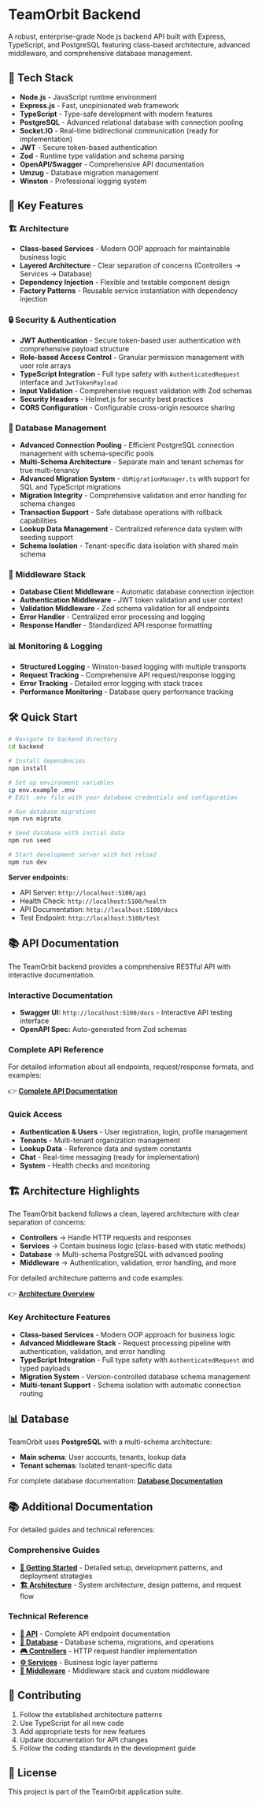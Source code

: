 # TeamOrbit Backend

A robust, enterprise-grade Node.js backend API built with Express, TypeScript, and PostgreSQL featuring class-based architecture, advanced middleware, and comprehensive database management.

## 🚀 Tech Stack

- **Node.js** - JavaScript runtime environment
- **Express.js** - Fast, unopinionated web framework
- **TypeScript** - Type-safe development with modern features
- **PostgreSQL** - Advanced relational database with connection pooling
- **Socket.IO** - Real-time bidirectional communication (ready for implementation)
- **JWT** - Secure token-based authentication
- **Zod** - Runtime type validation and schema parsing
- **OpenAPI/Swagger** - Comprehensive API documentation
- **Umzug** - Database migration management
- **Winston** - Professional logging system

## 🎨 Key Features

### 🏗️ Architecture

- **Class-based Services** - Modern OOP approach for maintainable business logic
- **Layered Architecture** - Clear separation of concerns (Controllers → Services → Database)
- **Dependency Injection** - Flexible and testable component design
- **Factory Patterns** - Reusable service instantiation with dependency injection

### 🔒 Security & Authentication

- **JWT Authentication** - Secure token-based user authentication with comprehensive payload structure
- **Role-based Access Control** - Granular permission management with user role arrays
- **TypeScript Integration** - Full type safety with `AuthenticatedRequest` interface and `JwtTokenPayload`
- **Input Validation** - Comprehensive request validation with Zod schemas
- **Security Headers** - Helmet.js for security best practices
- **CORS Configuration** - Configurable cross-origin resource sharing

### 💾 Database Management

- **Advanced Connection Pooling** - Efficient PostgreSQL connection management with schema-specific pools
- **Multi-Schema Architecture** - Separate main and tenant schemas for true multi-tenancy
- **Advanced Migration System** - `dbMigrationManager.ts` with support for SQL and TypeScript migrations
- **Migration Integrity** - Comprehensive validation and error handling for schema changes
- **Transaction Support** - Safe database operations with rollback capabilities
- **Lookup Data Management** - Centralized reference data system with seeding support
- **Schema Isolation** - Tenant-specific data isolation with shared main schema

### 🔧 Middleware Stack

- **Database Client Middleware** - Automatic database connection injection
- **Authentication Middleware** - JWT token validation and user context
- **Validation Middleware** - Zod schema validation for all endpoints
- **Error Handler** - Centralized error processing and logging
- **Response Handler** - Standardized API response formatting

### 📊 Monitoring & Logging

- **Structured Logging** - Winston-based logging with multiple transports
- **Request Tracking** - Comprehensive API request/response logging
- **Error Tracking** - Detailed error logging with stack traces
- **Performance Monitoring** - Database query performance tracking

## 🛠️ Quick Start

```bash
# Navigate to backend directory
cd backend

# Install dependencies
npm install

# Set up environment variables
cp env.example .env
# Edit .env file with your database credentials and configuration

# Run database migrations
npm run migrate

# Seed database with initial data
npm run seed

# Start development server with hot reload
npm run dev
```

**Server endpoints:**

- API Server: `http://localhost:5100/api`
- Health Check: `http://localhost:5100/health`
- API Documentation: `http://localhost:5100/docs`
- Test Endpoint: `http://localhost:5100/test`

## 📚 API Documentation

The TeamOrbit backend provides a comprehensive RESTful API with interactive documentation.

### Interactive Documentation

- **Swagger UI:** `http://localhost:5100/docs` - Interactive API testing interface
- **OpenAPI Spec:** Auto-generated from Zod schemas

### Complete API Reference

For detailed information about all endpoints, request/response formats, and examples:

👉 **[Complete API Documentation](./docs/src/api.md)**

### Quick Access

- **Authentication & Users** - User registration, login, profile management
- **Tenants** - Multi-tenant organization management
- **Lookup Data** - Reference data and system constants
- **Chat** - Real-time messaging (ready for implementation)
- **System** - Health checks and monitoring

## 🏗️ Architecture Highlights

The TeamOrbit backend follows a clean, layered architecture with clear separation of concerns:

- **Controllers** → Handle HTTP requests and responses
- **Services** → Contain business logic (class-based with static methods)
- **Database** → Multi-schema PostgreSQL with advanced pooling
- **Middleware** → Authentication, validation, error handling, and more

For detailed architecture patterns and code examples:

👉 **[Architecture Overview](./docs/architecture.md)**

### Key Architecture Features

- **Class-based Services** - Modern OOP approach for business logic
- **Advanced Middleware Stack** - Request processing pipeline with authentication, validation, and error handling
- **TypeScript Integration** - Full type safety with `AuthenticatedRequest` and typed payloads
- **Migration System** - Version-controlled database schema management
- **Multi-tenant Support** - Schema isolation with automatic connection routing

## 📊 Database

TeamOrbit uses **PostgreSQL** with a multi-schema architecture:

- **Main schema**: User accounts, tenants, lookup data
- **Tenant schemas**: Isolated tenant-specific data

For complete database documentation: **[Database Documentation](./docs/src/database.md)**

## 📚 Additional Documentation

For detailed guides and technical references:

### Comprehensive Guides

- **[📖 Getting Started](./docs/getting-started.md)** - Detailed setup, development patterns, and deployment strategies
- **[🏗️ Architecture](./docs/architecture.md)** - System architecture, design patterns, and request flow

### Technical Reference

- **[🔌 API](./docs/src/api.md)** - Complete API endpoint documentation
- **[💾 Database](./docs/src/database.md)** - Database schema, migrations, and operations
- **[🎮 Controllers](./docs/src/controllers-reference.md)** - HTTP request handler implementation
- **[⚙️ Services](./docs/src/services-reference.md)** - Business logic layer patterns
- **[🔧 Middleware](./docs/src/middleware-reference.md)** - Middleware stack and custom middleware

## 🤝 Contributing

1. Follow the established architecture patterns
2. Use TypeScript for all new code
3. Add appropriate tests for new features
4. Update documentation for API changes
5. Follow the coding standards in the development guide

## 📄 License

This project is part of the TeamOrbit application suite.
